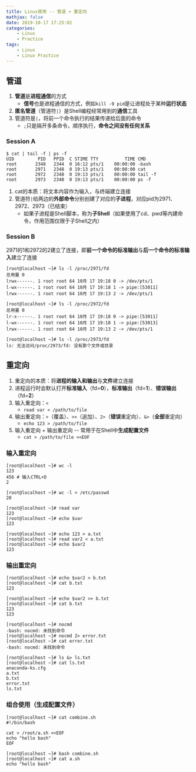 ```yaml
---
title: Linux使用 -- 管道 + 重定向
mathjax: false
date: 2019-10-17 17:25:02
categories:
    - Linux
    - Practice
tags:
    - Linux
    - Linux Practice
---
```


## 管道
1. **管道**是**进程通信**的方式
    - **信号**也是进程通信的方式，例如`kill -9 pid`是让进程处于某种**运行状态**
2. **匿名管道**（管道符`|`）是Shell编程经常用到的**通信**工具
3. 管道符是`|`，将前一个命令执行的结果传递给后面的命令
    - `;`只是隔开多条命令，顺序执行，**命令之间没有任何关系**

<!-- more -->

### Session A
```
$ cat | tail -f | ps -f
UID         PID   PPID  C STIME TTY          TIME CMD
root       2348   2344  0 16:12 pts/1    00:00:00 -bash
root       2971   2348  0 19:13 pts/1    00:00:00 cat
root       2972   2348  0 19:13 pts/1    00:00:00 tail -f
root       2973   2348  0 19:13 pts/1    00:00:00 ps -f

```
1. cat的本质：将文本内容作为输入，与终端建立连接
2. 管道符`|`给两边的**外部命令**分别创建了对应的**子进程**，对应pid为2971、2972、2973（已结束）
    - 如果子进程是Shell脚本，称为**子Shell**（如果使用了cd、pwd等内建命令，作用范围仅限于子Shell之内）

### Session B
2971的1和2972的2建立了连接，即**前一个命令的标准输出**与**后一个命令的标准输入**建立了连接
```
[root@localhost ~]# ls -l /proc/2971/fd
总用量 0
lrwx------. 1 root root 64 10月 17 19:18 0 -> /dev/pts/1
l-wx------. 1 root root 64 10月 17 19:18 1 -> pipe:[53011]
lrwx------. 1 root root 64 10月 17 19:13 2 -> /dev/pts/1

[root@localhost ~]# ls -l /proc/2972/fd
总用量 0
lr-x------. 1 root root 64 10月 17 19:18 0 -> pipe:[53011]
l-wx------. 1 root root 64 10月 17 19:18 1 -> pipe:[53013]
lrwx------. 1 root root 64 10月 17 19:13 2 -> /dev/pts/1

[root@localhost ~]# ls -l /proc/2973/fd
ls: 无法访问/proc/2973/fd: 没有那个文件或目录
```

## 重定向
1. 重定向的本质：将**进程的输入和输出**与**文件**建立连接
2. 进程运行时会默认打开**标准输入**（fd=**0**），**标准输出**（fd=**1**）、**错误输出**（fd=**2**）
3. 输入重定向：`<`
    - `read var < /path/to/file`
4. 输出重定向：`>`（覆盖）、`>>`（追加）、`2>`（**错误**重定向）、`&>`（**全部**重定向）
    - `echo 123 > /path/to/file`
5. 输入重定向 + 输出重定向 -- 常用于在Shell中**生成配置文件**
    - `cat > /path/to/file <<EOF`

### 输入重定向
```
[root@localhost ~]# wc -l
123
456 # 输入CTRL+D
2

[root@localhost ~]# wc -l < /etc/passwd
20
```
```
[root@localhost ~]# read var
123
[root@localhost ~]# echo $var
123

[root@localhost ~]# echo 123 > a.txt
[root@localhost ~]# read var2 < a.txt
[root@localhost ~]# echo $var2
123
```

### 输出重定向
```
[root@localhost ~]# echo $var2 > b.txt
[root@localhost ~]# cat b.txt
123

[root@localhost ~]# echo $var2 >> b.txt
[root@localhost ~]# cat b.txt
123
123
```
```
[root@localhost ~]# nocmd
-bash: nocmd: 未找到命令
[root@localhost ~]# nocmd 2> error.txt
[root@localhost ~]# cat error.txt
-bash: nocmd: 未找到命令

[root@localhost ~]# ls &> ls.txt
[root@localhost ~]# cat ls.txt
anaconda-ks.cfg
a.txt
b.txt
error.txt
ls.txt
```

### 组合使用（生成配置文件）
```
[root@localhost ~]# cat combine.sh
#!/bin/bash

cat > /root/a.sh <<EOF
echo "hello bash"
EOF
```
```
[root@localhost ~]# bash combine.sh
[root@localhost ~]# cat a.sh
echo "hello bash"
```